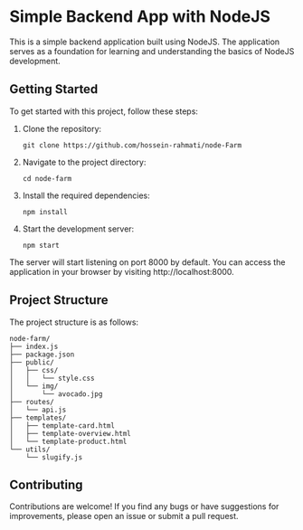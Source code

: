 # Simple Backend App with NodeJS

This is a simple backend application built using NodeJS. The application serves as a foundation for learning and understanding the basics of NodeJS development.

## Getting Started

To get started with this project, follow these steps:

1. Clone the repository:

   ```
   git clone https://github.com/hossein-rahmati/node-Farm
   ```

2. Navigate to the project directory:

   ```
   cd node-farm
   ```

3. Install the required dependencies:

   ```
   npm install
   ```

4. Start the development server:
   ```
   npm start
   ```

The server will start listening on port 8000 by default. You can access the application in your browser by visiting http://localhost:8000.

## Project Structure

The project structure is as follows:

```
node-farm/
├── index.js
├── package.json
├── public/
│   ├── css/
│   │   └── style.css
│   └── img/
│       └── avocado.jpg
├── routes/
│   └── api.js
├── templates/
│   ├── template-card.html
│   ├── template-overview.html
│   └── template-product.html
└── utils/
    └── slugify.js
```

## Contributing

Contributions are welcome! If you find any bugs or have suggestions for improvements, please open an issue or submit a pull request.
